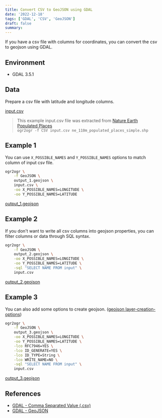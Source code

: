 ```yaml
---
title: Convert CSV to GeoJSON using GDAL
date: '2022-12-18'
tags: ['GDAL', 'CSV', 'GeoJSON']
draft: false
summary:
---
```


If you have a csv file with columns for coordinates, you can convert the csv to geojson using GDAL.

## Environment

- GDAL 3.5.1

## Data

Prepare a csv file with latitude and longitude columns.

[input.csv](/static/files/2022/convert-csv-to-geojson-using-gdal/input.csv)

> This example input.csv file was extracted from [Nature Earth Populated Places](https://www.naturalearthdata.com/http//www.naturalearthdata.com/download/110m/cultural/ne_110m_populated_places_simple.zip)  
> `ogr2ogr -f CSV input.csv ne_110m_populated_places_simple.shp`

## Example 1

You can use `X_POSSIBLE_NAMES` and `Y_POSSIBLE_NAMES` options to match column of input csv file.

```bash
ogr2ogr \
    -f GeoJSON \
    output_1.geojson \
    input.csv \
    -oo X_POSSIBLE_NAMES=LONGITUDE \
    -oo Y_POSSIBLE_NAMES=LATITUDE
```

[output_1.geojson](/static/files/2022/convert-csv-to-geojson-using-gdal/output_1.geojson)

## Example 2

If you don't want to write all csv columns into geojson properties, you can filter columns or data through SQL syntax.

```bash
ogr2ogr \
    -f GeoJSON \
    output_2.geojson \
    -oo X_POSSIBLE_NAMES=LONGITUDE \
    -oo Y_POSSIBLE_NAMES=LATITUDE \
    -sql "SELECT NAME FROM input" \
    input.csv
```

[output_2.geojson](/static/files/2022/convert-csv-to-geojson-using-gdal/output_2.geojson)

## Example 3

You can also add some options to create geojson. ([geojson layer-creation-options](https://gdal.org/drivers/vector/geojson.html#layer-creation-options))

```bash
ogr2ogr \
    -f GeoJSON \
    output_3.geojson \
    -oo X_POSSIBLE_NAMES=LONGITUDE \
    -oo Y_POSSIBLE_NAMES=LATITUDE \
    -lco RFC7946=YES \
    -lco ID_GENERATE=YES \
    -lco ID_TYPE=String \
    -lco WRITE_NAME=NO \
    -sql "SELECT NAME FROM input" \
    input.csv
```

[output_3.geojson](/static/files/2022/convert-csv-to-geojson-using-gdal/output_3.geojson)

## References

- [GDAL - Comma Separated Value (.csv)](https://gdal.org/drivers/vector/csv.html)
- [GDAL - GeoJSON](https://gdal.org/drivers/vector/geojson.html)
